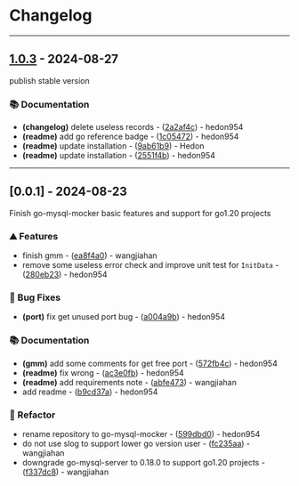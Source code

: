 # Changelog

---
## [1.0.3](https://github.com/hedon-go-road/template-web/compare/v0.0.1..v1.0.3) - 2024-08-27

publish stable version

### 📚 Documentation

- **(changelog)** delete useless records - ([2a2af4c](https://github.com/hedon-go-road/template-web/commit/2a2af4c9c061f9237e0828c83cfbe41f4b0e4494)) - hedon954
- **(readme)** add go reference badge - ([1c05472](https://github.com/hedon-go-road/template-web/commit/1c05472ad6bf701f9efdc5be0216749e36051775)) - hedon954
- **(readme)** update installation - ([9ab61b9](https://github.com/hedon-go-road/template-web/commit/9ab61b9e765491eb543234832ba5969fc2d03caf)) - Hedon
- **(readme)** update installation - ([2551f4b](https://github.com/hedon-go-road/template-web/commit/2551f4b19cfb5d5e0cb90d2a00457923eedec303)) - hedon954

<!-- generated by git-cliff -->

---
## [0.0.1] - 2024-08-23

Finish go-mysql-mocker basic features and support for go1.20 projects

### ⛰️ Features

- finish gmm - ([ea8f4a0](https://github.com/hedon-go-road/template-web/commit/ea8f4a0fe2cd0320ea3cc78a637338de72b8c4e9)) - wangjiahan
- remove some useless error check and improve unit test for `InitData` - ([280eb23](https://github.com/hedon-go-road/template-web/commit/280eb2396addc2d13fd7acb4164298e507788e08)) - hedon954

### 🐛 Bug Fixes

- **(port)** fix get unused port bug - ([a004a9b](https://github.com/hedon-go-road/template-web/commit/a004a9b6aebe11bf1ad08a03ae69cee5ef1e8bb4)) - hedon954

### 📚 Documentation

- **(gmm)** add some comments for get free port - ([572fb4c](https://github.com/hedon-go-road/template-web/commit/572fb4c5b728c7057ec07b8a11ae2b7e584a5153)) - hedon954
- **(readme)** fix wrong - ([ac3e0fb](https://github.com/hedon-go-road/template-web/commit/ac3e0fb95ff9dc2d348b29e28223ded4f04f42ae)) - hedon954
- **(readme)** add requirements note - ([abfe473](https://github.com/hedon-go-road/template-web/commit/abfe4738e2f8219cd055dc2ea9f9022914ca0d91)) - wangjiahan
- add readme - ([b9cd37a](https://github.com/hedon-go-road/template-web/commit/b9cd37a411ce52151540c6d328908c0d63e07a71)) - hedon954

### 🚜 Refactor

- rename repository to go-mysql-mocker - ([599dbd0](https://github.com/hedon-go-road/template-web/commit/599dbd0eb47cadf0a485076ee78ae1a8e71a1b9c)) - hedon954
- do not use slog to support lower go version user - ([fc235aa](https://github.com/hedon-go-road/template-web/commit/fc235aa48aa10d3f7451c910acabc011b58e7370)) - wangjiahan
- downgrade go-mysql-server to 0.18.0 to support go1.20 projects - ([f337dc8](https://github.com/hedon-go-road/template-web/commit/f337dc8301df31924d1a920f04c8ec2afcf92a8c)) - wangjiahan

<!-- generated by git-cliff -->
